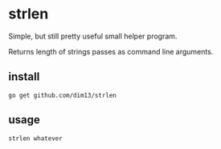 # strlen

Simple, but still pretty useful small helper program.

Returns length of strings passes as command line arguments.

## install

    go get github.com/dim13/strlen

## usage

    strlen whatever
